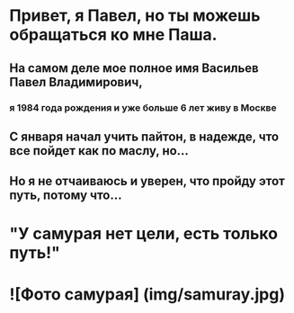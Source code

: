 # Привет, я Павел, но ты можешь обращаться ко мне Паша.
## На самом деле мое полное имя Васильев Павел Владимирович,
### я 1984 года рождения и уже больше 6 лет живу в Москве
## С января начал учить пайтон, в надежде, что все пойдет как по маслу, но...
## Но я не отчаиваюсь и уверен, что пройду этот путь, потому что...
# "У самурая нет цели, есть только путь!"

# ![Фото самурая] (img/samuray.jpg)
